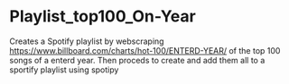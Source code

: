 # Playlist_top100_On-Year
Creates a Spotify playlist by webscraping https://www.billboard.com/charts/hot-100/ENTERD-YEAR/ of the top 100 songs of a enterd year. Then proceds to create and add them all to a sportify playlist using spotipy 
